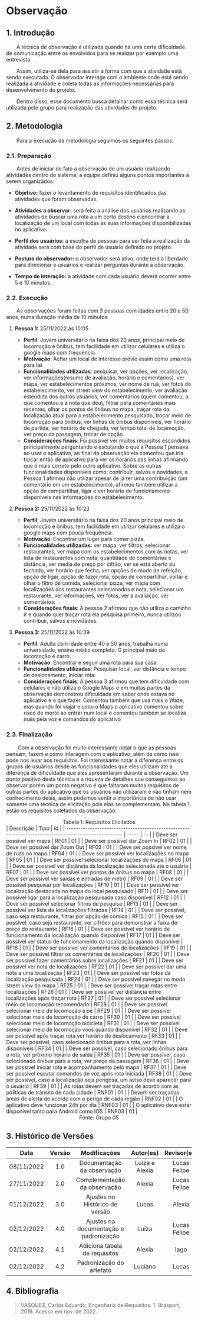 # Observação

## 1. Introdução
&emsp;&emsp;A técnica de observação é utilizada quando há uma certa dificuldade de comunicação entre os envolvidos para se realizar por exemplo uma entrevista.

&emsp;&emsp;Assim, utiliza-se dela para assistir a forma com que a atividade está sendo executada. O observador interage com o ambiente onde está sendo realizada a atividade e coleta todas as informações necessárias para desenvolvimento do projeto.

&emsp;&emsp;Dentro disso, esse documento busca detalhar como essa técnica será utilizada pelo grupo para realização das atividades do projeto.

## 2. Metodologia
&emsp;&emsp;Para a execução da metodologia seguimos os seguintes passos: 

### 2.1. Preparação

&emsp;&emsp;Antes de iniciar de fato a observação de um usuário realizando atividades dentro do sistema, a equipe definiu alguns pontos importantes a serem organizados:


* **Objetivo:** fazer o levantamento de requisitos identificados das atividades que foram observadas.

* **Atividades a observar:** será feita a análise dos usuários realizando as atividades de buscar uma rota a um certo destino e encontrar a localização de um local com todas as suas informações disponibilizadas no aplicativo.

* **Perfil dos usuários:** a escolha de pessoas para ser feita a realização da atividade será com base do perfil de usuário definido no projeto.

* **Postura do observador:** o observador será ativo, onde terá a liberdade para direcionar o usuários e realizar perguntas durante a observação.

* **Tempo de interação:** a atividade com cada usuário deverá ocorrer entre 5 e 10 minutos.


### 2.2. Execução

&emsp;&emsp;As observações foram feitas com 3 pessoas com idades entre 20 e 50 anos, numa duração média de 10 minutos.

1. **Pessoa 1:** 25/11/2022 às 10:05
    * **Perfil**: Jovem universitário na faixa dos 20 anos, principal meio de locomoção é ônibus, tem facilidade em utilizar celulares e utiliza o google maps com frequência.
    * **Motivação**: Achar um local de interesse prévio assim como uma rota para tal.
    * **Funcionalidades utilizadas**: pesquisar, ver opções, ver localização, ver informações(resumo de avaliação, horário e comentários), ver mapa, ver estabelecimentos próximos, ver nome de rua, ver fotos do estabelecimento, ver street view do estabelecimento, ver avaliação estendida dos outros usuários, ver comentários (quem comentou, o que comentou e a nota que deu), filtrar para comentários mais recentes, olhar os pontos de ônibus no mapa, traçar rota da localização atual para o estabelecimento pesquisado, trocar meio de locomoção para ônibus, ver linhas de ônibus disponíveis, ver horário de partida, ver horário de chegada, ver tempo total de locomoção, ver preço da passagem, trocar de opção.
    * **Considerações finais**: Foi possível ver muitos requisitos escondidos principalmente perguntando e escutando o que a Pessoa 1 pensava ao usar o aplicativo, ao final da observação ela comentou que iria trocar então de aplicativo para ver os horários das linhas afirmando que é mais correto pelo outro aplicativo. Sobre as outras funcionalidades disponíveis como: contribuir, salvos e novidades, a Pessoa 1 afirmou não utilizar apesar de já ter uma contribuição (um comentário em um estabelecimento), afirmou também utilizar a opção de compartilhar, ligar e ver horário de funcionamento disponíveis nas informações do estabelecimento. 

2. **Pessoa 2:** 25/11/2022 às 10:23
    * **Perfil**: Jovem universitário na faixa dos 20 anos principal meio de locomoção é ônibus, tem facilidade em utilizar celulares e utiliza o google maps com pouca frequência.
    * **Motivação**: Encontrar um lugar para comer pizza.
    * **Funcionalidades utilizadas**: ver mapa, ver filtros, selecionar restaurantes, ver mapa com os estabelecimentos com as notas, ver lista de restaurantes com nota, quantidade de comentários e distância, ver média de preço por cifrão, ver se está aberto ou fechado, ver horário que fecha, ver opções de modo de refeição, opção de ligar, opção de fazer rota, opção de compartilhar, voltar e olhar o filtro de comida, selecionar pizza, ver mapa com localizações dos restaurantes selecionados e nota, selecionar um restaurante, ver informações, ver fotos, ver a avaliação, ver comentários.
    * **Considerações finais**: A pessoa 2 afirmou que não utiliza o caminho ir e quando quer traçar rota ela pesquisa primeiro, nunca utilizou contribuir, salvos e novidades.

3. **Pessoa 3:** 25/11/2022 às 10:39
    * **Perfil**: Adulta com idade entre 40 e 50 anos, trabalha numa universidade, ensino médio completo. O principal meio de locomoção é carro.
    * **Motivação**: Encontrar e seguir uma rota para sua casa.
    * **Funcionalidades utilizadas**: Pesquisar local, ver distância e tempo de deslocamento, iniciar rota.
    * **Considerações finais**: A pessoa 3 afirmou que tem dificuldade com celulares e não utiliza o Google Maps e em muitas partes da observação demonstrou dificuldade em saber onde estava no aplicativo e o que fazer. Comentou também que usa mais o Waze, mas quando foi viajar e usou o Maps o aplicativo comentou sobre risco de morte ao entrar num local e comentou também se localiza mais pela voz e comandos do aplicativo

### 2.3. Finalização

&emsp;&emsp; Com a observação foi muito interessante notar o que as pessoas pensam, fazem e como interagem com o aplicativo, além de como isso pode nos levar aos requisitos. Foi interessante notar a diferença entre os grupos de usuários desde as funcionalidades que eles utilizam até a diferença de dificuldade que eles apresentaram durante a observação. Um ponto positivo desta técnica é a riqueza de detalhes que conseguimos ao observar porém um ponto negativo é que faltaram muitos requisitos de outras partes do aplicativo que os usuários não utilizaram e não tinham nem conhecimento delas, assim podemos sentir a importância de não usar somente uma técnica de elicitação pois elas se complementam. Na tabela 1 estão os requisitos coletados da observação:


<figcaption align="center">Tabela 1: Requisitos Elicitados</figcaption>
| Descrição                                                                                             | Tipo  | id |
| ----------------------------------------------------------------------------------------------------- | ----- | -- |
| Deve ser possível ver mapa                                                                            | RF01  | 01 |
| Deve ser possível dar Zoom In                                                                         | RF02  | 01 |
| Deve ser possível dar Zoom Out                                                                        | RF03  | 01 |
| Deve ser possível ver nome de ruas no mapa                                                            | RF04  | 01 |
| Deve ser possível ver localizações no mapa                                                            | RF05  | 01 |
| Deve ser possível selecionar localizações do mapa                                                     | RF06  | 01 |
| Deve ser possível ver distância da localização selecionada até o usuário                              | RF07  | 01 |
| Deve ser possível ver pontos de ônibus no mapa                                                        | RF08  | 01 |
| Deve ser possível ver saídas e entradas de metrô                                                      | RF09  | 01 |
| Deve ser possível pesquisar por localizações                                                          | RF10  | 01 |
| Deve ser possível ver localização destacada no mapa do local pesquisado                               | RF11  | 01 |
| Deve ser possível ligar para a localização pesquisada caso disponível                                 | RF12  | 01 |
| Deve ser possível selecionar filtros de pesquisa                                                      | RF13  | 01 |
| Deve ser possível ver lista de localizações filtradas                                                 | RF14  | 01 |
| Deve ser possível, caso seja restaurante, filtrar por opção de comida                                 | RF15  | 01 |
| Deve ser possível, caso seja restaurante, ver cifrões para demonstrar a faixa de preço do restaurante | RF16  | 01 |
| Deve ser possível ver horário de funcionamento da localização quando disponível                       | RF17  | 01 |
| Deve ser possível ver status de funcionamento da localização quando disponível                        | RF18  | 01 |
| Deve ser possível ver comentários de localizações                                                     | RF19  | 01 |
| Deve ser possível filtrar os comentários de localizações                                              | RF20  | 01 |
| Deve ser possível fazer comentários sobre localizações                                                | RF21  | 01 |
| Deve ser possível ver nota de localizações                                                            | RF22  | 01 |
| Deve ser possível dar uma nota a uma localização                                                      | RF23  | 01 |
| Deve ser possível ver fotos da localização pesquisada                                                 | RF24  | 01 |
| Deve ser possível navegar no modo street view do mapa                                                 | RF25  | 01 |
| Deve ser possível traçar rotas entre localizações                                                     | RF26  | 01 |
| Deve ser possível ver distância entre localizações após traçar rota                                   | RF27  | 01 |
| Deve ser possível selecionar meio de locomoção recomendado                                            | RF28  | 01 |
| Deve ser possível selecionar meio de locomoção a pé                                                   | RF29  | 01 |
| Deve ser possível selecionar meio de locomoção de carro                                               | RF30  | 01 |
| Deve ser possível selecionar meio de locomoção bicicleta                                              | RF31  | 01 |
| Deve ser possível selecionar meio de locomoção voos quando disponível                                 | RF32  | 01 |
| Deve ser possível após traçar rota ver horário de deslocamento                                        | RF33  | 01 |
| Deve ser possível, caso selecionado ônibus para a rota, ver linhas disponíveis                        | RF34  | 01 |
| Deve ser possível, caso selecionado ônibus para a rota, ver próximo horário de saída                  | RF35  | 01 |
| Deve ser possível, caso selecionado ônibus para a rota, ver preço da passagem                         | RF36  | 01 |
| Deve ser possível iniciar rota e acompanhamento pelo mapa                                             | RF37  | 01 |
| Deve ser possível escutar comandos de voz após rota iniciada                                          | RF38  | 01 |
| Deve ser possível, caso a localização seja perigosa, um aviso deve aparecer para o usuário            | RF39  | 01 |
| As rotas devem ser traçadas de acordo com as políticas de trânsito de cada cidade                     | RNF01 | 01 |
| Devem ser traçadas áreas de alerta de acordo com o perigo de cada região                              | RNF02 | 01 |
| O aplicativo deve funcionar 24h por dia                                                               | RNF03 | 01 |
| O aplicativo deve estar disponível tanto para Android como IOS                                        | RNF03 | 01 |

<figcaption align="center">Fonte: Grupo 05</figcaption>

## 3. Histórico de Versões

|    Data    | Versão |              Modificações              |   Autor(es)    | Revisor(es)  |
| :--------: | :----: | :------------------------------------: | :------------: | :----------: |
| 08/11/2022 |  1.0   |       Documentação da observação       | Luíza e Alexia | Lucas Felipe |
| 27/11/2022 |  2.0   |      Complementação da observação      |     Alexia     | Lucas Felipe |
| 01/12/2022 |  3.0   |     Ajustes no Histórico de versão     |  Lucas   |    Alexia    |
| 02/12/2022 |  4.0   | Ajustes na documentação e padronização |     Luíza      | Lucas Felipe |
| 02/12/2022 |  4.1   |     Adiciona tabela de requisitos      |     Alexia     |     Iago     |
| 02/12/2022 |  4.2   |        Padronização do artefato        |    Luciano     |    Lucas   |


## 4. Bibliografia

> VASQUEZ, Carlos Eduardo, Engenharia de Requisitos. 1. Brasport, 2016. Acesso em nov. de 2022.

